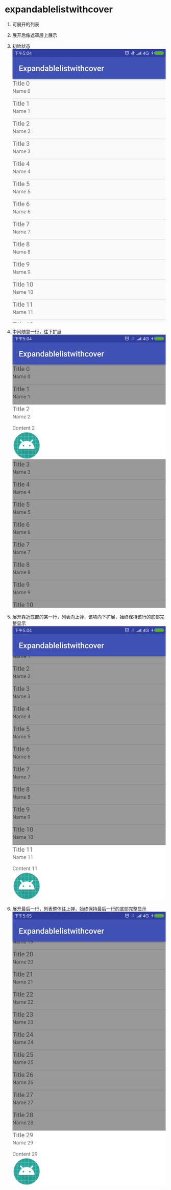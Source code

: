 # expandablelistwithcover
1. 可展开的列表
2. 展开后像遮罩层上展示


1. 初始状态
![初始状态](https://github.com/JasonWKS/expandablelistwithcover/blob/master/images/Screenshot_2018-03-23-17-04-35-128_com.dulesz.lis.png)

2. 中间随意一行，往下扩展
![中间随意一行，往下扩展](https://github.com/JasonWKS/expandablelistwithcover/blob/master/images/Screenshot_2018-03-23-17-04-41-745_com.dulesz.lis.png)

3. 展开靠近底部的某一行，列表向上弹，该项向下扩展，始终保持该行的底部完整显示
![展开靠近底部的某一行，列表向上弹，该项向下扩展，始终保持该行的底部完整显示](https://github.com/JasonWKS/expandablelistwithcover/blob/master/images/Screenshot_2018-03-23-17-04-49-808_com.dulesz.lis.png)

4. 展开最后一行，列表整体往上弹，始终保持最后一行的底部完整显示
![展开最后一行，列表整体往上弹，始终保持最后一行的底部完整显示](https://github.com/JasonWKS/expandablelistwithcover/blob/master/images/Screenshot_2018-03-23-17-05-18-117_com.dulesz.lis.png)
